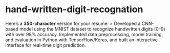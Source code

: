 # hand-written-digit-recognation
Here’s a **350-character** version for your resume:  > Developed a CNN-based model using the MNIST dataset to recognize handwritten digits (0–9) with over 98% accuracy. Implemented data preprocessing, model training, and evaluation in Python with TensorFlow/Keras, and built an interactive interface for real-time digit prediction.
